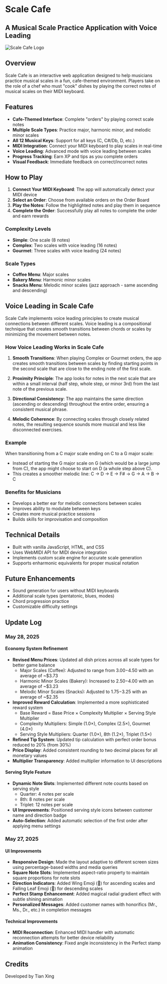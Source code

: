 # Scale Cafe

## A Musical Scale Practice Application with Voice Leading

![Scale Cafe Logo](https://lovejzzz.github.io/ScaleCafe/)

## Overview

Scale Cafe is an interactive web application designed to help musicians practice musical scales in a fun, cafe-themed environment. Players take on the role of a chef who must "cook" dishes by playing the correct notes of musical scales on their MIDI keyboard.

## Features

- **Cafe-Themed Interface**: Complete "orders" by playing correct scale notes
- **Multiple Scale Types**: Practice major, harmonic minor, and melodic minor scales
- **All 12 Musical Keys**: Support for all keys (C, C#/Db, D, etc.)
- **MIDI Integration**: Connect your MIDI keyboard to play scales in real-time
- **Voice Leading**: Advanced mode with voice leading between scales
- **Progress Tracking**: Earn XP and tips as you complete orders
- **Visual Feedback**: Immediate feedback on correct/incorrect notes

## How to Play

1. **Connect Your MIDI Keyboard**: The app will automatically detect your MIDI device
2. **Select an Order**: Choose from available orders on the Order Board
3. **Play the Notes**: Follow the highlighted notes and play them in sequence
4. **Complete the Order**: Successfully play all notes to complete the order and earn rewards

### Complexity Levels

- **Simple**: One scale (8 notes)
- **Complex**: Two scales with voice leading (16 notes)
- **Gourmet**: Three scales with voice leading (24 notes)

### Scale Types

- **Coffee Menu**: Major scales
- **Bakery Menu**: Harmonic minor scales
- **Snacks Menu**: Melodic minor scales (jazz approach - same ascending and descending)

## Voice Leading in Scale Cafe

Scale Cafe implements voice leading principles to create musical connections between different scales. Voice leading is a compositional technique that creates smooth transitions between chords or scales by minimizing the movement between notes.

### How Voice Leading Works in Scale Cafe

1. **Smooth Transitions**: When playing Complex or Gourmet orders, the app creates smooth transitions between scales by finding starting points in the second scale that are close to the ending note of the first scale.

2. **Proximity Principle**: The app looks for notes in the next scale that are within a small interval (half step, whole step, or minor 3rd) from the last note of the previous scale.

3. **Directional Consistency**: The app maintains the same direction (ascending or descending) throughout the entire order, ensuring a consistent musical phrase.

4. **Melodic Coherence**: By connecting scales through closely related notes, the resulting sequence sounds more musical and less like disconnected exercises.

### Example

When transitioning from a C major scale ending on C to a G major scale:

- Instead of starting the G major scale on G (which would be a large jump from C), the app might choose to start on D (a whole step above C).
- This creates a smoother melodic line: C → D → E → F# → G → A → B → C

### Benefits for Musicians

- Develops a better ear for melodic connections between scales
- Improves ability to modulate between keys
- Creates more musical practice sessions
- Builds skills for improvisation and composition

## Technical Details

- Built with vanilla JavaScript, HTML, and CSS
- Uses WebMIDI API for MIDI device integration
- Implements custom scale engine for accurate scale generation
- Supports enharmonic equivalents for proper musical notation

## Future Enhancements

- Sound generation for users without MIDI keyboards
- Additional scale types (pentatonic, blues, modes)
- Chord progression practice
- Customizable difficulty settings

## Update Log

### May 28, 2025

#### Economy System Refinement
- **Revised Menu Prices**: Updated all dish prices across all scale types for better game balance
  - Major Scales (Coffee): Adjusted to range from $3.00-$4.50 with an average of ~$3.73
  - Harmonic Minor Scales (Bakery): Increased to $2.50-$4.00 with an average of ~$3.23
  - Melodic Minor Scales (Snacks): Adjusted to $1.75-$3.25 with an average of ~$2.35
- **Improved Reward Calculation**: Implemented a more sophisticated reward system
  - Base Reward = Base Price × Complexity Multiplier × Serving Style Multiplier
  - Complexity Multipliers: Simple (1.0×), Complex (2.5×), Gourmet (4.0×)
  - Serving Style Multipliers: Quarter (1.0×), 8th (1.2×), Triplet (1.5×)
- **Refined Tip System**: Updated tip calculation with perfect order bonus reduced to 20% (from 30%)
- **Price Display**: Added consistent rounding to two decimal places for all monetary values
- **Multiplier Transparency**: Added multiplier information to UI descriptions

#### Serving Style Feature
- **Dynamic Note Slots**: Implemented different note counts based on serving style
  - Quarter: 4 notes per scale
  - 8th: 8 notes per scale
  - Triplet: 12 notes per scale
- **UI Improvements**: Positioned serving style icons between customer name and direction badge
- **Auto-Selection**: Added automatic selection of the first order after applying menu settings

### May 27, 2025

#### UI Improvements
- **Responsive Design**: Made the layout adaptive to different screen sizes using percentage-based widths and media queries
- **Square Note Slots**: Implemented aspect-ratio property to maintain square proportions for note slots
- **Direction Indicators**: Added Wing Emoji (🪽) for ascending scales and Falling Leaf Emoji (🍂) for descending scales
- **Perfect Stamp Enhancement**: Added magical radial gradient effect with subtle shining animation
- **Personalized Messages**: Added customer names with honorifics (Mr., Ms., Dr., etc.) in completion messages

#### Technical Improvements
- **MIDI Reconnection**: Enhanced MIDI handler with automatic reconnection attempts for better device reliability
- **Animation Consistency**: Fixed angle inconsistency in the Perfect stamp animation

## Credits

Developed by Tian Xing
